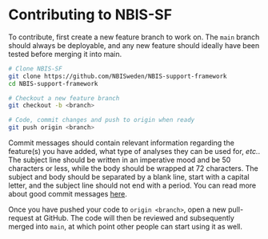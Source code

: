 # Contributing to NBIS-SF

To contribute, first create a new feature branch to work on. The `main`
branch should always be deployable, and any new feature should ideally have
been tested before merging it into main. 

```bash
# Clone NBIS-SF
git clone https://github.com/NBISweden/NBIS-support-framework
cd NBIS-support-framework

# Checkout a new feature branch
git checkout -b <branch>

# Code, commit changes and push to origin when ready
git push origin <branch>
```

Commit messages should contain relevant information regarding the feature(s)
you have added, what type of analyses they can be used for, *etc.*. The subject
line should be written in an imperative mood and be 50 characters or less,
while the body should be wrapped at 72 characters. The subject and body should
be separated by a blank line, start with a capital letter, and the subject line
should not end with a period. You can read more about good commit messages
[here][git-commits].

Once you have pushed your code to `origin <branch>`, open a new pull-request at
GitHub. The code will then be reviewed and subsequently merged into `main`,
at which point other people can start using it as well.

[git-commits]: https://chris.beams.io/posts/git-commit/
